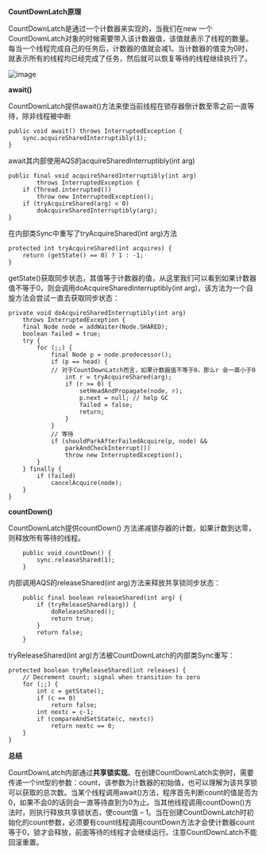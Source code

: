 **CountDownLatch原理**

CountDownLatch是通过一个计数器来实现的，当我们在new 一个CountDownLatch对象的时候需要带入该计数器值，该值就表示了线程的数量。每当一个线程完成自己的任务后，计数器的值就会减1。当计数器的值变为0时，就表示所有的线程均已经完成了任务，然后就可以恢复等待的线程继续执行了。


![image](https://note.youdao.com/yws/res/8246/WEBRESOURCE70a29d85d5dd82634d8ae4f5f081fd92)


**await()**

CountDownLatch提供await()方法来使当前线程在锁存器倒计数至零之前一直等待，除非线程被中断


```
public void await() throws InterruptedException {
    sync.acquireSharedInterruptibly(1);
}
```
await其内部使用AQS的acquireSharedInterruptibly(int arg)

```
public final void acquireSharedInterruptibly(int arg)
        throws InterruptedException {
    if (Thread.interrupted())
        throw new InterruptedException();
    if (tryAcquireShared(arg) < 0)
        doAcquireSharedInterruptibly(arg);
}
```
在内部类Sync中重写了tryAcquireShared(int arg)方法

```
protected int tryAcquireShared(int acquires) {
    return (getState() == 0) ? 1 : -1;
}
```

getState()获取同步状态，其值等于计数器的值，从这里我们可以看到如果计数器值不等于0，则会调用doAcquireSharedInterruptibly(int arg)，该方法为一个自旋方法会尝试一直去获取同步状态：

```
private void doAcquireSharedInterruptibly(int arg)
    throws InterruptedException {
    final Node node = addWaiter(Node.SHARED);
    boolean failed = true;
    try {
        for (;;) {
            final Node p = node.predecessor();
            if (p == head) {
            // 对于CountDownLatch而言，如果计数器值不等于0，那么r 会一直小于0
                int r = tryAcquireShared(arg);
                if (r >= 0) {
                    setHeadAndPropagate(node, r);
                    p.next = null; // help GC
                    failed = false;
                    return;
                }
            }
            // 等待
            if (shouldParkAfterFailedAcquire(p, node) &&
                parkAndCheckInterrupt())
                throw new InterruptedException();
        }
    } finally {
        if (failed)
            cancelAcquire(node);
    }
}
```



**countDown()**

CountDownLatch提供countDown() 方法递减锁存器的计数，如果计数到达零，则释放所有等待的线程。


```
    public void countDown() {
        sync.releaseShared(1);
    }

```

内部调用AQS的releaseShared(int arg)方法来释放共享锁同步状态：


```
    public final boolean releaseShared(int arg) {
        if (tryReleaseShared(arg)) {
            doReleaseShared();
            return true;
        }
        return false;
    }
```

tryReleaseShared(int arg)方法被CountDownLatch的内部类Sync重写：

```
protected boolean tryReleaseShared(int releases) {
    // Decrement count; signal when transition to zero
    for (;;) {
        int c = getState();
        if (c == 0)
            return false;
        int nextc = c-1;
        if (compareAndSetState(c, nextc))
            return nextc == 0;
    }
}
```



**总结**

CountDownLatch内部通过**共享锁实现**。在创建CountDownLatch实例时，需要传递一个int型的参数：count，该参数为计数器的初始值，也可以理解为该共享锁可以获取的总次数。当某个线程调用await()方法，程序首先判断count的值是否为0，如果不会0的话则会一直等待直到为0为止。当其他线程调用countDown()方法时，则执行释放共享锁状态，使count值 – 1。当在创建CountDownLatch时初始化的count参数，必须要有count线程调用countDown方法才会使计数器count等于0，锁才会释放，前面等待的线程才会继续运行。注意CountDownLatch不能回滚重置。